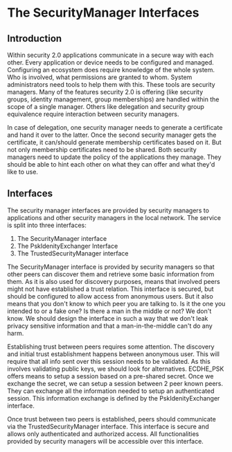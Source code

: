 # The SecurityManager Interfaces

## Introduction

Within security 2.0 applications communicate in a secure way with each other.
Every application or device needs to be configured and managed. Configuring an
ecosystem does require knowledge of the whole system. Who is involved, what
permissions are granted to whom. System administrators need tools to help them
with this. These tools are security managers. Many of the features security 2.0
is offering (like security groups, identity management, group memberships) are
handled within the scope of a single manager. Others like delegation and
security group equivalence require interaction between security managers.

In case of delegation, one security manager needs to generate a certificate
and hand it over to the latter. Once the second security manager gets the
certificate, it can/should generate membership certificates based on it. But
not only membership certificates need to be shared. Both security managers need
to update the policy of the applications they manage. They should be able to
hint each other on what they can offer and what they'd like to use.

## Interfaces
The security manager interfaces are provided by security managers to
applications and other security managers in the local network. The service is
split into three interfaces:
1. The SecurityManager interface
2. The PskIdenityExchanger Interface
3. The TrustedSecurityManager interface

The SecurityManager interface is provided by security managers so that other
peers can discover them and retrieve some basic information from them. As it
is also used for discovery purposes, means that involved peers might not have
established a trust relation.  This interface is secured, but should be
configured to allow access from anonymous users. But it also means that you
don't know to which peer you are talking to. Is it the one you intended to or
a fake one? Is there a man in the middle or not? We don't know. We should
design the interface in such a way that we don't leak privacy sensitive
information and that a man-in-the-middle can't do any harm.

Establishing trust between peers requires some attention. The discovery and
initial trust establishment happens between anonymous user. This will require
that all info sent over this session needs to be validated. As this involves
validating public keys, we should look for alternatives. ECDHE_PSK offers means
to setup a session based on a pre-shared secret. Once we exchange the secret,
we can setup a session between 2 peer known peers. They can exchange all the
information needed to setup an authenticated session. This information exchange
is defined by the PskIdenityExchanger interface.

Once trust between two peers is established, peers should communicate via the
TrustedSecurityManager interface. This interface is secure and allows only
authenticated and authorized access. All functionalities provided by security
managers will be accessible over this interface.
